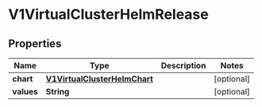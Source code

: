 # V1VirtualClusterHelmRelease

## Properties
Name | Type | Description | Notes
------------ | ------------- | ------------- | -------------
**chart** | [**V1VirtualClusterHelmChart**](V1VirtualClusterHelmChart.md) |  |  [optional]
**values** | **String** |  |  [optional]
